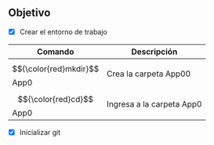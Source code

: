 ## Objetivo
- [x] Crear el entorno de trabajo

|     Comando                      |        Descripción        |
| -------------------------------- | ------------------------- |
| $${\color{red}mkdir}$$ App0      | Crea la carpeta App00     |
| $${\color{red}cd}$$  App0        | Ingresa a la carpeta App0 |


- [x] Inicializar git
